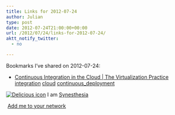 ```yaml
---
title: Links for 2012-07-24
author: Julian
type: post
date: 2012-07-24T21:00:00+00:00
url: /2012/07/24/links-for-2012-07-24/
aktt_notify_twitter:
  - no

---
```

Bookmarks I&#8217;ve shared on 2012-07-24:

  * [Continuous Integration in the Cloud | The Virtualization Practice][1] 
    [integration][2] [cloud][3] [continuous_deployment][4] </li> </ul> 
    
    <p class="deliciouslink">
      <a href="https://del.icio.us/synesthesia" title="See all my bookmarks on del.icio.us"><img src="https://www.synesthesia.co.uk/images/deliciousicon.jpg" alt="Delicious icon" /></a>&nbsp;I am <a href="https://del.icio.us/synesthesia" title="See all my bookmarks on del.icio.us">Synesthesia</a>
    </p>
    
    <p class="deliciouslink">
      <a href="https://del.icio.us/network?add=synesthesia" title="Add me to your del.icio.us network"><img src="https://www.synesthesia.co.uk/images/add.gif" alt="" /></a>&nbsp;<a href="https://del.icio.us/network?add=synesthesia" title="Add me to your del.icio.us network">Add me to your network</a>
    </p>

 [1]: https://www.virtualizationpractice.com/continuous-integration-cloud-16515/
 [2]: https://www.delicious.com/synesthesia/integration
 [3]: https://www.delicious.com/synesthesia/cloud
 [4]: https://www.delicious.com/synesthesia/continuous_deployment